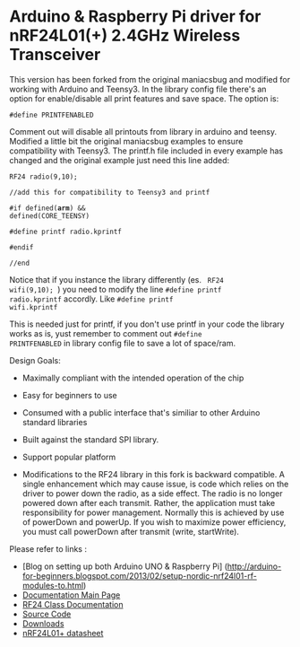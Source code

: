 # Arduino & Raspberry Pi driver for nRF24L01(+) 2.4GHz Wireless Transceiver

This version has been forked from the original maniacsbug and modified for working with Arduino and Teensy3.
In the library config file there's an option for enable/disable all print features and save space. The option is:

<code>#define PRINTFENABLED</code>

Comment out will disable all printouts from library in arduino and teensy.
Modified a little bit the original maniacsbug examples to ensure compatibility with Teensy3. The printf.h file included
in every example has changed and the original example just need this line added:

<code>RF24 radio(9,10);</code>

<code>//add this for compatibility to Teensy3 and printf</code>

<code>#if defined(__arm__) && defined(CORE_TEENSY)</code>

<code>#define printf radio.kprintf</code>

<code>#endif</code>

<code>//end</code>


Notice that if you instance the library differently (es. <code> RF24 wifi(9,10); </code>) you need to modify the line
<code>#define printf radio.kprintf</code> accordly. Like <code>#define printf wifi.kprintf</code>

This is needed just for printf, if you don't use printf in your code the library works as is, yust remember to comment out
<code>#define PRINTFENABLED</code> in library config file to save a lot of space/ram.

Design Goals: 

* Maximally compliant with the intended operation of the chip
* Easy for beginners to use
* Consumed with a public interface that's similiar to other Arduino standard libraries
* Built against the standard SPI library. 
* Support popular platform

* Modifications to the RF24 library in this fork is backward compatible. A single
  enhancement which may cause issue, is code which relies on the driver to power down the
  radio, as a side effect. The radio is no longer powered down after each transmit. Rather,
  the application must take responsibility for power management. Normally this is
  achieved by use of powerDown and powerUp. If you wish to maximize power efficiency,
  you must call powerDown after transmit (write, startWrite).

Please refer to links :

* [Blog on setting up both Arduino UNO & Raspberry Pi] (http://arduino-for-beginners.blogspot.com/2013/02/setup-nordic-nrf24l01-rf-modules-to.html)
* [Documentation Main Page](http://maniacbug.github.com/RF24)
* [RF24 Class Documentation](http://maniacbug.github.com/RF24/classRF24.html)
* [Source Code](https://github.com/maniacbug/RF24)
* [Downloads](https://github.com/maniacbug/RF24/archives/master)
* [nRF24L01+ datasheet](http://www.nordicsemi.com/eng/nordic/download_resource/8765/2/27999719 )




